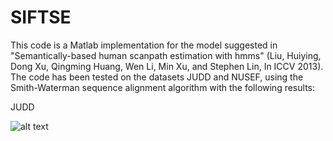 # SIFTSE

This code is a Matlab implementation for the model suggested in "Semantically-based human scanpath estimation with hmms" (Liu, Huiying, Dong Xu, Qingming Huang, Wen Li, Min Xu, and Stephen Lin, In ICCV 2013). The code has been tested on the datasets JUDD and NUSEF, using the Smith-Waterman sequence alignment algorithm with the following results:

JUDD 

![alt text](https://raw.githubusercontent.com/rotemmairon/SIFTSE/SIFTSE_Results.png)
